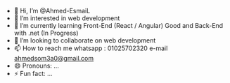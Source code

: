 - 👋 Hi, I’m @Ahmed-EsmaiL
- 👀 I’m interested in web development
- 🌱 I’m currently learning Front-End (React / Angular) Good and Back-End with .net (In Progress)
- 💞️ I’m looking to collaborate on web development
- 📫 How to reach me whatsapp : 01025702320    e-mail ahmedsom3a0@gmail.com
- 😄 Pronouns: ...
- ⚡ Fun fact: ...

<!---
Ahmed-EsmaiL-web/Ahmed-EsmaiL-web is a ✨ special ✨ repository because its `README.md` (this file) appears on your GitHub profile.
You can click the Preview link to take a look at your changes.
--->
